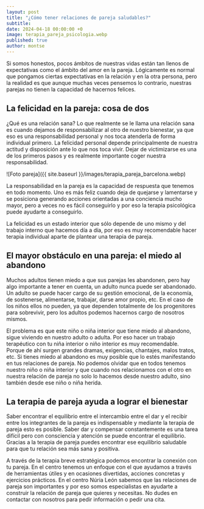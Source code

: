 ```yaml
---
layout: post
title: "¿Cómo tener relaciones de pareja saludables?"
subtitle: 
date: 2024-04-18 00:00:00 +0
image: terapia_pareja_psicologia.webp
published: true
author: montse
---
```


Si somos honestos, pocos ámbitos de nuestras vidas están tan llenos de expectativas como el ámbito del amor en la pareja. Lógicamente es normal que pongamos ciertas expectativas en la relación y en la otra persona, pero la realidad es que aunque muchas veces pensemos lo contrario, nuestras parejas no tienen la capacidad de hacernos felices.


<!-- more -->

## La felicidad en la pareja: cosa de dos


¿Qué es una relación sana? Lo que realmente se le llama una relación sana es cuando dejamos de responsabilizar al otro de nuestro bienestar, ya que eso es una responsabilidad personal y nos toca atenderla de forma individual primero. 
La felicidad personal depende principalmente de nuestra actitud y disposición ante lo que nos toca vivir. Dejar de victimizarse es una de los primeros pasos y es realmente importante coger nuestra responsabilidad. 

![Foto pareja]({{ site.baseurl }}/images/terapia_pareja_barcelona.webp)

La responsabilidad en la pareja es la capacidad de respuesta que tenemos en todo momento. Uno es más feliz cuando deja de quejarse y lamentarse y se posiciona generando acciones orientadas a una conciencia mucho mayor, pero a veces no es fácil conseguirlo y por eso la terapia psicológica puede ayudarte a conseguirlo. 

La felicidad es un estado interior que sólo depende de uno mismo y del trabajo interno que hacemos día a día, por eso es muy recomendable hacer terapia individual aparte de plantear una terapia de pareja. 

## El mayor obstáculo en una pareja: el miedo al abandono

Muchos adultos tienen miedo a que sus parejas les abandonen, pero hay algo importante a tener en cuenta,  un adulto nunca puede ser abandonado. Un adulto se puede hacer cargo de su gestión emocional, de la economía, de sostenerse, alimentarse, trabajar, darse amor propio, etc. En el caso de los niños ellos no pueden, ya que dependen totalmente de los progenitores para sobrevivir, pero los adultos podemos hacernos cargo de nosotros mismos.

El problema es que este niño o niña interior que tiene miedo al abandono, sigue viviendo en nuestro adulto o adulta. Por eso hacer un trabajo terapéutico con tu niña interior o niño interior es muy recomendable. Porque de ahí surgen grandes dramas, exigencias, chantajes, malos tratos, etc. Si tienes miedo al abandono es muy posible que lo estés manifestando en tus relaciones de pareja. No podemos olvidar que en todos tenemos nuestro niño o niña interior y que cuando nos relacionamos con el otro en nuestra relación de pareja no solo lo hacemos desde nuestro adulto, sino también desde ese niño o niña herida. 

## La terapia de pareja ayuda a lograr el bienestar 

Saber encontrar el equilibrio entre el intercambio entre el dar y el recibir entre los integrantes de la pareja es indispensable y mediante la terapia de pareja esto es posible. Saber dar y compensar constantemente es una tarea difícil pero con consciencia y atención se puede encontrar el equilibrio. Gracias a la terapia de pareja puedes encontrar ese equilibrio saludable para que tu relación sea más sana y positiva. 

A través de la terapia breve estratégica podemos encontrar la conexión con tu pareja. En el centro tenemos un enfoque con el que ayudamos a través de herramientas útiles y en ocasiones divertidas, acciones concretas y ejercicios prácticos. En el centro Núria León sabemos que las relaciones de pareja son importantes  y por eso somos especialistas en ayudarte a construir la relación de pareja que quieres y necesitas. No dudes en contactar con nosotros para pedir información o pedir una cita.

